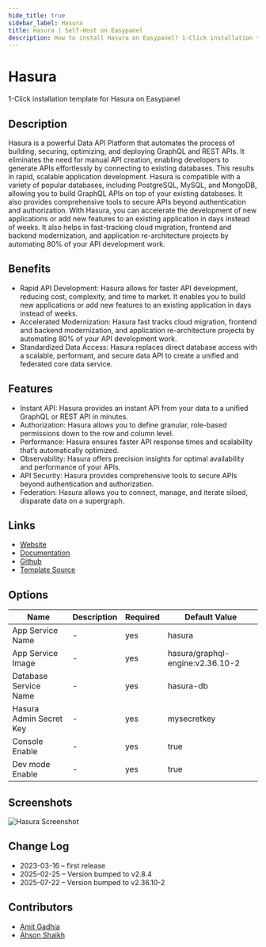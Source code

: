 ```yaml
---
hide_title: true
sidebar_label: Hasura
title: Hasura | Self-Host on Easypanel
description: How to install Hasura on Easypanel? 1-Click installation template for Hasura on Easypanel
---
```


<!-- generated -->

# Hasura

1-Click installation template for Hasura on Easypanel

## Description

Hasura is a powerful Data API Platform that automates the process of building, securing, optimizing, and deploying GraphQL and REST APIs. It eliminates the need for manual API creation, enabling developers to generate APIs effortlessly by connecting to existing databases. This results in rapid, scalable application development. Hasura is compatible with a variety of popular databases, including PostgreSQL, MySQL, and MongoDB, allowing you to build GraphQL APIs on top of your existing databases. It also provides comprehensive tools to secure APIs beyond authentication and authorization. With Hasura, you can accelerate the development of new applications or add new features to an existing application in days instead of weeks. It also helps in fast-tracking cloud migration, frontend and backend modernization, and application re-architecture projects by automating 80% of your API development work.

## Benefits

- Rapid API Development: Hasura allows for faster API development, reducing cost, complexity, and time to market. It enables you to build new applications or add new features to an existing application in days instead of weeks.
- Accelerated Modernization: Hasura fast tracks cloud migration, frontend and backend modernization, and application re-architecture projects by automating 80% of your API development work.
- Standardized Data Access: Hasura replaces direct database access with a scalable, performant, and secure data API to create a unified and federated core data service.

## Features

- Instant API: Hasura provides an instant API from your data to a unified GraphQL or REST API in minutes.
- Authorization: Hasura allows you to define granular, role-based permissions down to the row and column level.
- Performance: Hasura ensures faster API response times and scalability that’s automatically optimized.
- Observability: Hasura offers precision insights for optimal availability and performance of your APIs.
- API Security: Hasura provides comprehensive tools to secure APIs beyond authentication and authorization.
- Federation: Hasura allows you to connect, manage, and iterate siloed, disparate data on a supergraph.

## Links

- [Website](https://hasura.io/)
- [Documentation](https://hasura.io/docs/latest/deployment/deployment-guides/kubernetes)
- [Github](https://github.com/hasura/graphql-engine)
- [Template Source](https://github.com/easypanel-io/templates/tree/main/templates/hasura)

## Options

Name | Description | Required | Default Value
-|-|-|-
App Service Name | - | yes | hasura
App Service Image | - | yes | hasura/graphql-engine:v2.36.10-2
Database Service Name | - | yes | hasura-db
Hasura Admin Secret Key | - | yes | mysecretkey
Console Enable | - | yes | true
Dev mode Enable | - | yes | true

## Screenshots

![Hasura Screenshot](./assets/screenshot.png)

## Change Log

- 2023-03-16 – first release
- 2025-02-25 – Version bumped to v2.8.4
- 2025-07-22 – Version bumped to v2.36.10-2

## Contributors

- [Amit Gadhia](https://github.com/amitoo7)
- [Ahson Shaikh](https://github.com/Ahson-Shaikh)

